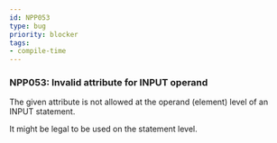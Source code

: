 ```yaml
---
id: NPP053
type: bug
priority: blocker
tags:
- compile-time 
---
```


### NPP053: Invalid attribute for INPUT operand
The given attribute is not allowed at the operand (element) level of an INPUT statement.

It might be legal to be used on the statement level.
